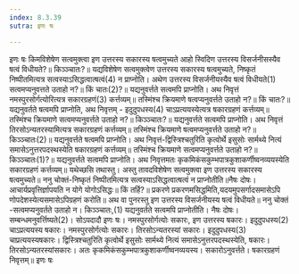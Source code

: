 ```yaml
---
index: 8.3.39
sutra: इणः षः

---
```

 इणः षः किमविशेषेण सत्वमुक्त्वा इण उत्तरस्य सकारस्य षत्वमुच्यते आहो स्विदिण उत्तरस्य विसर्जनीसस्यैव षत्वं विधीयते?॥ किञ्ञ्चातः?॥ यद्यविशेषेण सत्वमुक्त्वेण उत्तरस्य सकारस्य षत्वमुच्यते, निष्कृतं निष्पीतमित्यत्र सत्वस्याऽसिद्धत्वात्षत्वं(4) न प्राप्नोति। अथेण उत्तरस्य विसर्जनीयस्यैव षत्वं विधीयते(1) सत्वमप्यनुवत्तते उताहो न?॥ किं चातः(2)?॥ यद्यनुवर्त्तते सत्वमपि प्राप्नोति। अथ निवृत्तं नमस्पुरसोर्गत्योरित्यत्र सकारग्रहणं(3) कर्त्तव्यम्॥ तस्मिंश्च क्रियमाणे षत्वप्यनुवर्त्तते उताहो न?॥ किं चातः?॥ यद्यनुवर्तते षत्वमपि प्राप्नोति, अथ निवृत्तम् - इदुदुपधस्य(4) चाऽप्रत्ययस्येत्यत्र षकारग्रहणं कर्त्तव्यम्॥ तस्मिंश्च क्रियमाणे सत्वमप्यनुवर्त्तते उताहो न?॥ किञ्ञ्चातः?॥ यद्यनुवर्त्तते सत्वमपि प्राप्नोति। अथ निवृत्तं तिरसोऽन्यतरस्यामित्यत्र सकारग्रहणं कर्त्तव्यम्॥ तस्मिंश्च क्रियमाणे षत्वमप्यनुवर्त्तते उताहो न?॥ किञ्ञ्चातः(2)॥ यद्यनुवर्त्तते षत्वमपि प्राप्नोति। अथ निवृत्तं-द्विस्त्रिश्चतुरिति कृत्वोर्थे इसुसोः सार्मथ्ये नित्यं समासेऽनुत्तरपदस्थस्येति षकारग्रहणं कर्त्तव्यम्॥ तस्मिंश्च क्रियमाणे सत्वमप्यनुवर्त्तते उताहो न?॥ किञ्ञ्चातः(1)?॥ यद्यनुवर्त्तते सत्वमपि प्राप्नोति। अथ निवृत्तमतः कृकमिकंसकुम्भपात्रकुशाकर्णीष्वनव्ययस्येति सकारग्रहणं कर्त्तव्यम्॥ यथेच्छसि तथास्तु। अस्तु तावदविशेषेण सत्वमुक्त्वा इण उत्तरस्य सकारस्य षत्वमुच्यते॥ ननु चोक्तं-निष्कृतं निष्पीतमित्यत्र सत्वस्याऽसिद्धत्वात्षत्वं न प्राप्नोतीति॥नैषः दोषः। आचार्यप्रवृत्तिर्ज्ञापयति न योगे योगोऽसिद्धः॥ किं तर्हि?॥ प्रकरणे प्रकरणमसिद्धमिति,यदयमुपसर्गादसमासेऽपि णोपदेशस्येत्यसमासेऽपिग्रहणं करोति॥ अथ वा पुनरस्तु इण उत्तरस्य विसर्जनीयस्य षत्वं विधीयते॥ ननु चोक्तं -सत्वमप्यनुवर्तते उताहो न। किञ्ञ्चातः,(1) यद्यनुवर्तते सत्वमपि प्राप्नोतीति। नैषः दोषः। सम्बन्धमनुवर्त्तिष्यते(2)। सोऽपदादौ इणः षः। नमस्पुरसोर्गत्योः सकारः, इण उत्तरस्य षकारः। इदुदुपधस्य(2) चाऽप्रत्ययस्य षकारः। नमस्पुरसोर्गत्योः सकारः। तिरसोऽन्यतरस्यां सकारः। इदुदुपधस्य(3) चाप्रत्ययस्यषकारः। द्विस्त्रिश्चतुरिति कृत्वोर्थे इसुसोः सार्मथ्ये नित्यं समासेऽनुत्तरपदस्थस्येति, षकारः। तिरसोऽन्यतरस्यांसकारः। अतः कृकमिकंसकुम्भपात्रकुशाकर्णीष्वनव्ययस्य। सकारोऽनुवर्त्तते। षकारग्रहणं निवृत्तम्॥ इणः षः 